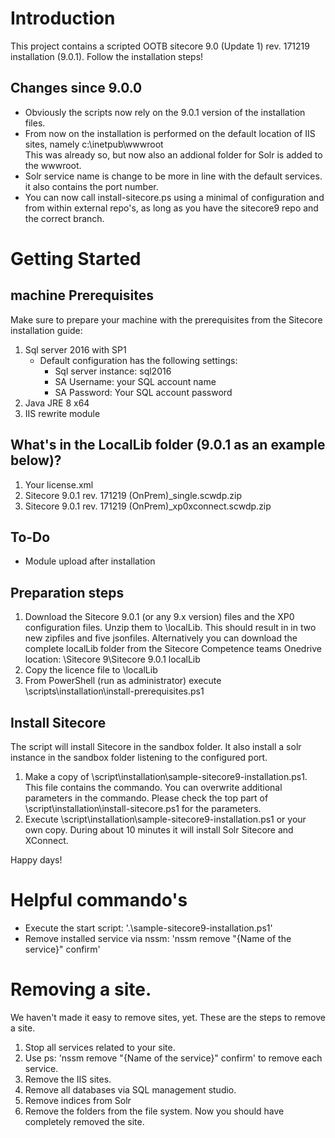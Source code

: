 # Introduction 
This project contains a scripted OOTB sitecore 9.0 (Update 1) rev. 171219  installation (9.0.1). Follow the installation steps!

## Changes since 9.0.0 
- Obviously the scripts now rely on the 9.0.1 version of the installation files.
- From now on the installation is performed on the default location of IIS sites, namely c:\inetpub\wwwroot\
This was already so, but now also an addional folder for Solr is added to the wwwroot.
- Solr service name is change to be more in line with the default services. it also contains the port number.
- You can now call install-sitecore.ps using a minimal of configuration and from within external repo's, as long as you have the sitecore9 repo and the correct branch.

# Getting Started
## machine Prerequisites
Make sure to prepare your machine with the prerequisites from the Sitecore installation guide:
1. Sql server 2016 with SP1 
	- Default configuration has the following settings:
		- Sql server instance: sql2016
		- SA Username: your SQL account name	
		- SA Password: Your SQL account password
2. Java JRE 8 x64
3. IIS rewrite module

## What's in the LocalLib folder (9.0.1 as an example below)?
1. Your license.xml
2. Sitecore 9.0.1 rev. 171219 (OnPrem)_single.scwdp.zip
3. Sitecore 9.0.1 rev. 171219 (OnPrem)_xp0xconnect.scwdp.zip

## To-Do 
* Module upload after installation


## Preparation steps
1. Download the Sitecore 9.0.1 (or any 9.x version)  files and the XP0 configuration files. Unzip them to <root>\localLib. This should result in in two new zipfiles and five jsonfiles. Alternatively you can download the complete localLib folder from the Sitecore Competence teams Onedrive location: <Local Onedrive folder>\Sitecore 9\Sitecore 9.0.1 localLib
2. Copy the licence file to <root>\localLib
3. From PowerShell (run as administrator) execute <root>\scripts\installation\install-prerequisites.ps1

## Install Sitecore
The script will install Sitecore in the sandbox folder. It also install a solr instance in the sandbox folder listening to the configured port.

1. Make a copy of <root>\script\installation\sample-sitecore9-installation.ps1. This file contains the commando. You can overwrite additional parameters in the commando. Please check the top part of <root>\script\installation\install-sitecore.ps1 for the parameters.
2. Execute <root>\script\installation\sample-sitecore9-installation.ps1 or your own copy. During about 10 minutes it will install Solr Sitecore and XConnect. 

Happy days!

# Helpful commando's
- Execute the start script:
	'.\sample-sitecore9-installation.ps1'
- Remove installed service via nssm: 'nssm remove "{Name of the service}" confirm'
	
# Removing a site.
We haven't made it easy to remove sites, yet. These are the steps to remove a site.
1. Stop all services related to your site.
2. Use ps: 'nssm remove "{Name of the service}" confirm' to remove each service.
3. Remove the IIS sites.
4. Remove all databases via SQL management studio.
5. Remove indices from Solr
6. Remove the folders from the file system.
Now you should have completely removed the site.